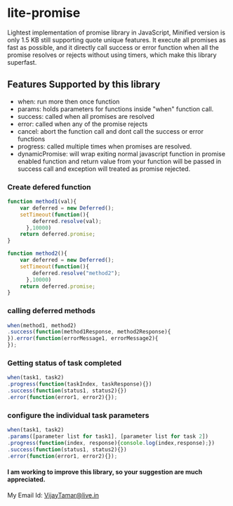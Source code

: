 # lite-promise
Lightest implementation of promise library in JavaScript, Minified version is only 1.5 KB still supporting quote unique features. It execute all promises as fast as possible, and it directly call success or error function when all the promise resolves or rejects without using timers, which make this library superfast.

## Features Supported by this library
* when: run more then once function
* params: holds parameters for functions inside "when" function call.
* success: called when all promises are resolved
* error: called when any of the promise rejects
* cancel: abort the function call and dont call the success or error functions
* progress: called multiple times when promises are resolved. 
* dynamicPromise: will wrap exiting normal javascript function in promise enabled function and return value from your function will be passed in success call and exception will treated as promise rejected.


### Create defered function
```javascript
function method1(val){
	var deferred = new Deferred();
	setTimeout(function(){
	    deferred.resolve(val);
	  },10000)
	return deferred.promise;
}

function method2(){
	var deferred = new Deferred();
	setTimeout(function(){
	    deferred.resolve("method2");
	  },10000)
	return deferred.promise;
}
```

### calling deferred methods
```javascript
when(method1, method2)
.success(function(method1Response, method2Response){
}).error(function(errorMessage1, errorMessage2){
});
```

### Getting status of task completed
```javascript
when(task1, task2)
.progress(function(taskIndex, taskResponse){})
.success(function(status1, status2){})
.error(function(error1, error2){});
```

### configure the individual task parameters
```javascript
when(task1, task2)
.params([parameter list for task1], [parameter list for task 2])
.progress(function(index, response){console.log(index,response);})
.success(function(status1, status2){})
.error(function(error1, error2){});
```

#### I am working to improve this library, so your suggestion are much appreciated.

My Email Id: VijayTamar@live.in
